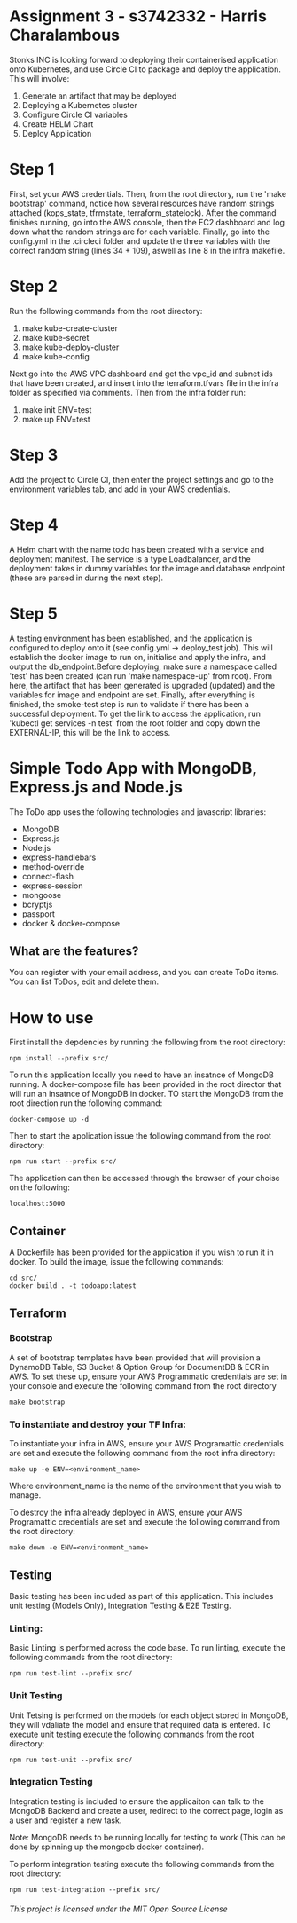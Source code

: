 # Assignment 3 - s3742332 - Harris Charalambous
Stonks INC is looking forward to deploying their containerised application onto Kubernetes, and use Circle CI to package and deploy the application.
This will involve:
1. Generate an artifact that may be deployed
2. Deploying a Kubernetes cluster
3. Configure Circle CI variables
4. Create HELM Chart
5. Deploy Application

# Step 1
First, set your AWS credentials. Then, from the root directory, run the 'make bootstrap' command, notice how several resources have random strings attached (kops_state, tfrmstate, terraform_statelock). After the command finishes running, go into the AWS console, then the EC2 dashboard and log down what the random strings are for each variable. Finally, go into the config.yml in the .circleci folder and update the three variables with the correct random string (lines 34 + 109), aswell as line 8 in the infra makefile.

# Step 2
Run the following commands from the root directory:
1. make kube-create-cluster
2. make kube-secret
3. make kube-deploy-cluster
4. make kube-config

Next go into the AWS VPC dashboard and get the vpc_id and subnet ids that have been created, and insert into the terraform.tfvars file in the infra folder as specified via comments. Then from the infra folder run:
1. make init ENV=test
2. make up ENV=test

# Step 3
Add the project to Circle CI, then enter the project settings and go to the environment variables tab, and add in your AWS credentials.

# Step 4
A Helm chart with the name todo has been created with a service and deployment manifest. The service is a type Loadbalancer, and the deployment takes in dummy variables for the image and database endpoint (these are parsed in during the next step).

# Step 5
A testing environment has been established, and the application is configured to deploy onto it (see config.yml -> deploy_test job). This will establish the docker image to run on, initialise and apply the infra, and output the db_endpoint.Before deploying, make sure a namespace called 'test' has been created (can run 'make namespace-up' from root). From here, the artifact that has been generated is upgraded (updated) and the variables for image and endpoint are set. Finally, after everything is finished, the smoke-test step is run to validate if there has been a successful deployment. To get the link to access the application, run 'kubectl get services -n test' from the root folder and copy down the EXTERNAL-IP, this will be the link to access.






# Simple Todo App with MongoDB, Express.js and Node.js
The ToDo app uses the following technologies and javascript libraries:
* MongoDB
* Express.js
* Node.js
* express-handlebars
* method-override
* connect-flash
* express-session
* mongoose
* bcryptjs
* passport
* docker & docker-compose

## What are the features?
You can register with your email address, and you can create ToDo items. You can list ToDos, edit and delete them. 

# How to use
First install the depdencies by running the following from the root directory:
```
npm install --prefix src/
```

To run this application locally you need to have an insatnce of MongoDB running. A docker-compose file has been provided in the root director that will run an insatnce of MongoDB in docker. TO start the MongoDB from the root direction run the following command:

```
docker-compose up -d
```

Then to start the application issue the following command from the root directory:
```
npm run start --prefix src/
```

The application can then be accessed through the browser of your choise on the following:

```
localhost:5000
```
## Container
A Dockerfile has been provided for the application if you wish to run it in docker. To build the image, issue the following commands:

```
cd src/
docker build . -t todoapp:latest
```

## Terraform

### Bootstrap
A set of bootstrap templates have been provided that will provision a DynamoDB Table, S3 Bucket & Option Group for DocumentDB & ECR in AWS. To set these up, ensure your AWS Programmatic credentials are set in your console and execute the following command from the root directory

```
make bootstrap
```

### To instantiate and destroy your TF Infra:

To instantiate your infra in AWS, ensure your AWS Programattic credentials are set and execute the following command from the root infra directory:

```
make up -e ENV=<environment_name>
```

Where environment_name is the name of the environment that you wish to manage.

To destroy the infra already deployed in AWS, ensure your AWS Programattic credentials are set and execute the following command from the root directory:

```
make down -e ENV=<environment_name>
```

## Testing

Basic testing has been included as part of this application. This includes unit testing (Models Only), Integration Testing & E2E Testing.

### Linting:
Basic Linting is performed across the code base. To run linting, execute the following commands from the root directory:

```
npm run test-lint --prefix src/
```

### Unit Testing
Unit Tetsing is performed on the models for each object stored in MongoDB, they will vdaliate the model and ensure that required data is entered. To execute unit testing execute the following commands from the root directory:

```
npm run test-unit --prefix src/
```

### Integration Testing
Integration testing is included to ensure the applicaiton can talk to the MongoDB Backend and create a user, redirect to the correct page, login as a user and register a new task. 

Note: MongoDB needs to be running locally for testing to work (This can be done by spinning up the mongodb docker container).

To perform integration testing execute the following commands from the root directory:

```
npm run test-integration --prefix src/
```


###### This project is licensed under the MIT Open Source License
